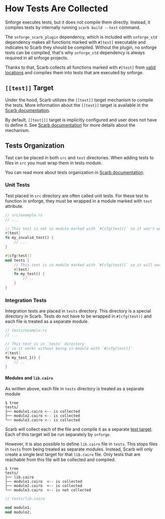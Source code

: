 # How Tests Are Collected

Snforge executes tests, but it does not compile them directly.
Instead, it compiles tests by internally running `scarb build --test` command.

The `snforge_scarb_plugin` dependency, which is included with `snforge_std` dependency makes all functions
marked with `#[test]` executable and indicates to Scarb they should be compiled.
Without the plugin, no snforge tests can be compiled, that's why `snforge_std` dependency is always required in all
snforge projects.

Thanks to that, Scarb collects all functions marked with `#[test]`
from [valid locations](https://docs.swmansion.com/scarb/docs/extensions/testing.html#tests-organization) and compiles
them into tests that are executed by snforge.

## `[[test]]` Target

Under the hood, Scarb utilizes the `[[test]]` target mechanism to compile the tests. More information about the
`[[test]]` target is available in
the [Scarb documentation](https://docs.swmansion.com/scarb/docs/reference/targets.html#test-targets).

By default, `[[test]]]` target is implicitly configured and user does not have to define it.
See [Scarb documentation](https://docs.swmansion.com/scarb/docs/reference/targets.html#auto-detection-of-test-targets)
for more details about the mechanism.

## Tests Organization

Test can be placed in both `src` and `test` directories. When adding tests to files in `src` you must wrap them in tests
module.

You can read more about tests organization
in [Scarb documentation](https://docs.swmansion.com/scarb/docs/extensions/testing.html#tests-organization).

### Unit Tests

Test placed in `src` directory are often called unit tests.
For these test to function in snforge, they must be wrapped in a module marked with `test` attribute.

```rust
// src/example.rs
// ...

// This test is not in module marked with `#[cfg(test)]` so it won't work
#[test]
fn my_invalid_test() {
    // ...
}

#[cfg(test)]
mod tests {
    // This test is in module marked with `#[cfg(test)]` so it will work
    #[test]
    fn my_test() {
        // ..
    }
}
```

### Integration Tests

Integration tests are placed in `tests` directory.
This directory is a special directory in Scarb.
Tests do not have to be wrapped in `#[cfg(test)]` and each file is treated as a separate module.

```rust
// tests/example.rs
// ...

// This test is in `tests` directory
// so it works without being in module with `#[cfg(test)]` 
#[test]
fn my_test_1() {
    // ..
}
```

#### Modules and `lib.cairo`

As written above, each file in `tests` directory is treated as a separate module

```shell
$ tree
tests/
├── module1.cairo <-- is collected
├── module2.cairo <-- is collected
└── module3.cairo <-- is collected
```

Scarb will collect each of the file and compile it as a
separate [test target](https://docs.swmansion.com/scarb/docs/reference/targets.html#test-targets).
Each of this target will be run separately by `snforge`.

However, it is also possible to define `lib.cairo` file in `tests`.
This stops files in `tests` from being treated as separate modules.
Instead, Scarb will only create a single test target for that `lib.cairo` file.
Only tests that are reachable from this file will be collected and compiled.

```shell
$ tree
tests/
├── lib.cairo
├── module1.cairo  <-- is collected
├── module2.cairo  <-- is collected
└── module3.cairo  <-- is not collected
```

```rust
// tests/lib.cairo

mod module1;
mod module2;
```
